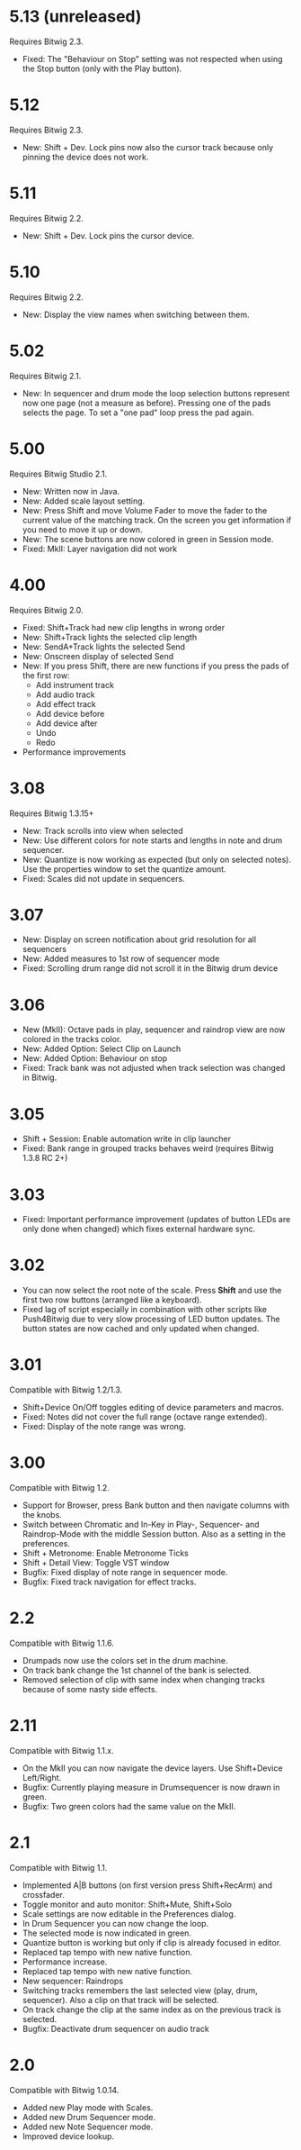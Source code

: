 # 5.13 (unreleased)
Requires Bitwig 2.3.
* Fixed: The "Behaviour on Stop" setting was not respected when using the Stop button (only with the Play button).

# 5.12
Requires Bitwig 2.3.
* New: Shift + Dev. Lock pins now also the cursor track because only pinning the device does not work.

# 5.11
Requires Bitwig 2.2.
* New: Shift + Dev. Lock pins the cursor device.

# 5.10
Requires Bitwig 2.2.
* New: Display the view names when switching between them.

# 5.02
Requires Bitwig 2.1.
* New: In sequencer and drum mode the loop selection buttons represent now one page (not a measure as before). Pressing one of the pads selects the page. To set a "one pad" loop press the pad again.

# 5.00
Requires Bitwig Studio 2.1.
* New: Written now in Java.
* New: Added scale layout setting.
* New: Press Shift and move Volume Fader to move the fader to the current value of the matching track. On the screen you get information if you need to move it up or down.
* New: The scene buttons are now colored in green in Session mode.
* Fixed: MkII: Layer navigation did not work

# 4.00
Requires Bitwig 2.0.
* Fixed: Shift+Track had new clip lengths in wrong order
* New: Shift+Track lights the selected clip length
* New: SendA+Track lights the selected Send
* New: Onscreen display of selected Send
* New: If you press Shift, there are new functions if you press the pads of the first row:
    * Add instrument track
    * Add audio track
    * Add effect track
    * Add device before
    * Add device after
    * Undo
    * Redo
* Performance improvements

# 3.08
Requires Bitwig 1.3.15+
* New: Track scrolls into view when selected
* New: Use different colors for note starts and lengths in note and drum sequencer.
* New: Quantize is now working as expected (but only on selected notes). Use the properties window to set the quantize amount.
* Fixed: Scales did not update in sequencers.

# 3.07
* New: Display on screen notification about grid resolution for all sequencers
* New: Added measures to 1st row of sequencer mode
* Fixed: Scrolling drum range did not scroll it in the Bitwig drum device

# 3.06
* New (MkII): Octave pads in play, sequencer and raindrop view are now colored in the tracks color.
* New: Added Option: Select Clip on Launch
* New: Added Option: Behaviour on stop
* Fixed: Track bank was not adjusted when track selection was changed in Bitwig.

# 3.05
* Shift + Session: Enable automation write in clip launcher
* Fixed: Bank range in grouped tracks behaves weird (requires Bitwig 1.3.8 RC 2+)

# 3.03
* Fixed: Important performance improvement (updates of button LEDs are only done when changed) which fixes external hardware sync.

# 3.02
* You can now select the root note of the scale. Press **Shift** and use the first two row buttons (arranged like a keyboard).
* Fixed lag of script especially in combination with other scripts like Push4Bitwig due to very slow processing of LED button updates. The button states are now cached and only updated when changed.

# 3.01
Compatible with Bitwig 1.2/1.3.
* Shift+Device On/Off toggles editing of device parameters and macros.
* Fixed: Notes did not cover the full range (octave range extended).
* Fixed: Display of the note range was wrong.

# 3.00
Compatible with Bitwig 1.2.
* Support for Browser, press Bank button and then navigate columns with the knobs.
* Switch between Chromatic and In-Key in Play-, Sequencer- and Raindrop-Mode with the middle Session button. Also as a setting in the preferences.
* Shift + Metronome: Enable Metronome Ticks
* Shift + Detail View: Toggle VST window
* Bugfix: Fixed display of note range in sequencer mode.
* Bugfix: Fixed track navigation for effect tracks.

# 2.2
Compatible with Bitwig 1.1.6.
* Drumpads now use the colors set in the drum machine.
* On track bank change the 1st channel of the bank is selected.
* Removed selection of clip with same index when changing tracks because of some nasty side effects.

# 2.11
Compatible with Bitwig 1.1.x.
* On the MkII you can now navigate the device layers. Use Shift+Device Left/Right.
* Bugfix: Currently playing measure in Drumsequencer is now drawn in green.
* Bugfix: Two green colors had the same value on the MkII.

# 2.1
Compatible with Bitwig 1.1.
* Implemented A|B buttons (on first version press Shift+RecArm) and crossfader.
* Toggle monitor and auto monitor: Shift+Mute, Shift+Solo
* Scale settings are now editable in the Preferences dialog.
* In Drum Sequencer you can now change the loop.
* The selected mode is now indicated in green.
* Quantize button is working but only if clip is already focused in editor.
* Replaced tap tempo with new native function.
* Performance increase.
* Replaced tap tempo with new native function.
* New sequencer: Raindrops
* Switching tracks remembers the last selected view (play, drum, sequencer). Also a clip on that track will be selected.
* On track change the clip at the same index as on the previous track is selected.
* Bugfix: Deactivate drum sequencer on audio track

# 2.0
Compatible with Bitwig 1.0.14.
* Added new Play mode with Scales.
* Added new Drum Sequencer mode.
* Added new Note Sequencer mode.
* Improved device lookup.
